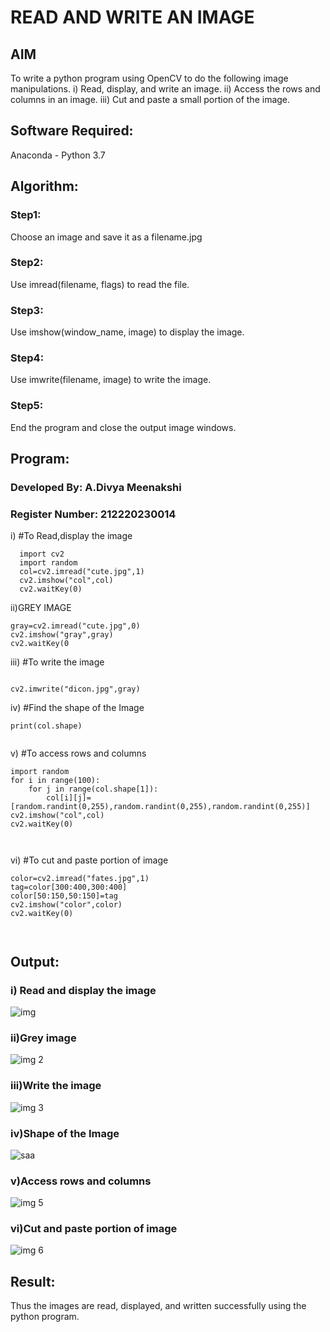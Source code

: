 # READ AND WRITE AN IMAGE
## AIM
To write a python program using OpenCV to do the following image manipulations.
i) Read, display, and write an image.
ii) Access the rows and columns in an image.
iii) Cut and paste a small portion of the image.

## Software Required:
Anaconda - Python 3.7
## Algorithm:
### Step1:
Choose an image and save it as a filename.jpg
### Step2:
Use imread(filename, flags) to read the file.
### Step3:
Use imshow(window_name, image) to display the image.
### Step4:
Use imwrite(filename, image) to write the image.
### Step5:
End the program and close the output image windows.
## Program:
### Developed By: A.Divya Meenakshi
### Register Number: 212220230014
i) #To Read,display the image
```
  import cv2
  import random
  col=cv2.imread("cute.jpg",1)
  cv2.imshow("col",col)
  cv2.waitKey(0)

```
ii)GREY IMAGE

```
gray=cv2.imread("cute.jpg",0)
cv2.imshow("gray",gray)
cv2.waitKey(0
```
iii) #To write the image
```

cv2.imwrite("dicon.jpg",gray)

```
iv) #Find the shape of the Image
```
print(col.shape)


```
v) #To access rows and columns

```
import random
for i in range(100):
    for j in range(col.shape[1]):
        col[i][j]=[random.randint(0,255),random.randint(0,255),random.randint(0,255)]
cv2.imshow("col",col)
cv2.waitKey(0)



```
vi) #To cut and paste portion of image
```
color=cv2.imread("fates.jpg",1)
tag=color[300:400,300:400]
color[50:150,50:150]=tag
cv2.imshow("color",color)
cv2.waitKey(0)



```

## Output:

### i) Read and display the image


![img](https://user-images.githubusercontent.com/75235402/161933216-c7cf4320-d951-4400-8691-66df2705ec2f.jpg)


### ii)Grey image


![img 2](https://user-images.githubusercontent.com/75235402/161933284-efdd65dd-64ad-4034-b462-750b10328502.jpg)


### iii)Write the image

![img 3](https://user-images.githubusercontent.com/75235402/161933697-08307719-4681-4421-93b1-3d12ddc05656.jpg)



### iv)Shape of the Image

![saa](https://user-images.githubusercontent.com/75235402/161935193-30fa38ea-0157-49a1-89ed-bbc90da4f3fa.jpg)





### v)Access rows and columns


![img 5](https://user-images.githubusercontent.com/75235402/161933811-ddc0c90a-91f8-4e72-80a9-d590d20dccc5.jpg)


### vi)Cut and paste portion of image
![img 6](https://user-images.githubusercontent.com/75235402/161935458-eb2b46eb-537b-4a5e-9db6-69cfebabe781.jpg)



## Result:
Thus the images are read, displayed, and written successfully using the python program.


